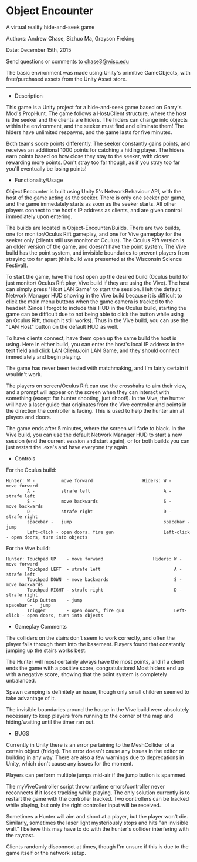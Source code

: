 # Object Encounter
A virtual reality hide-and-seek game

Authors: Andrew Chase, Sizhuo Ma, Grayson Freking

Date:    December 15th, 2015

Send questions or comments to chase3@wisc.edu

The basic environment was made using Unity's primitive GameObjects, with
free/purchased assets from the Unity Asset store.

--------------------------------------------------------------------------------------------------------

- Description

This game is a Unity project for a hide-and-seek game based on Garry's Mod's PropHunt. 
The game follows a Host/Client structure, where the host is the seeker and the clients
are hiders. The hiders can change into objects within the environment, and the seeker must
find and eliminate them! The hiders have unlimited respawns, and the game lasts for five
minutes.

Both teams score points differently. The seeker constantly gains points, and receives an additional
1000 points for catching a hiding player. The hiders earn points based on how close they stay to the
seeker, with closer rewarding more points. Don't stray too far though, as if you stray too far you'll
eventually be losing points!


- Functionality/Usage

Object Encounter is built using Unity 5's NetworkBehaviour API, with the host of the game
acting as the seeker. There is only one seeker per game, and the game immedately starts as
soon as the seeker starts. All other players connect to the host's IP address as clients, 
and are given control immediately upon entering.

The builds are located in Object-Encounter/Builds. There are two builds, one for monitor/Oculus Rift
gameplay, and one for Vive gameplay for the seeker only (clients still use monitor or Oculus). The 
Oculus Rift version is an older version of the game, and doesn't have the point system. The Vive build
has the point system, and invisible boundaries to prevent players from straying too far apart (this
build was presented at the Wisconsin Science Festival).

To start the game, have the host open up the desired build (Oculus build for just monitor/
Oculus Rift play, Vive build if they are using the Vive). The host can simply press "Host LAN Game"
to start the session. I left the default Network Manager HUD showing in the Vive build because
it is difficult to click the main menu buttons when the game camera is tracked to the headset
(Since I forgot to include this HUD in the Oculus build, starting the game can be difficult due
to not being able to click the button while using an Oculus Rift, though it still works). Thus
in the Vive build, you can use the "LAN Host" button on the default HUD as well.

To have clients connect, have them open up the same build the host is using. Here in either build, 
you can enter the host's local IP address in the text field and click LAN Client/Join LAN Game, and they
should connect immediately and begin playing.

The game has never been tested with matchmaking, and I'm fairly certain it wouldn't work.

The players on screen/Oculus Rift can use the crosshairs to aim their view, and a prompt will appear on
the screen when they can interact with something (except for hunter shooting, just shoot!). In the Vive,
the hunter will have a laser guide that originates from the Vive controller and points in the direction
the controller is facing. This is used to help the hunter aim at players and doors.

The game ends after 5 minutes, where the screen will fade to black. In the Vive build, you can use the
default Network Manager HUD to start a new session (end the current session and start again), or for both
builds you can just restart the .exe's and have everyone try again.

- Controls

For the Oculus build:

    Hunter: W -          move forward                   Hiders: W -          move forward
            A -          strafe left                            A -          strafe left
            S -          move backwards                         S -          move backwards
            D -          strafe right                           D -          strafe right
            spacebar -   jump                                   spacebar -   jump
            Left-click - open doors, fire gun                   Left-click - open doors, turn into objects

            
For the Vive build:

    Hunter: Touchpad UP    - move forward                   Hiders: W -          move forward
            Touchpad LEFT  - strafe left                            A -          strafe left
            Touchpad DOWN  - move backwards                         S -          move backwards
            Touchpad RIGHT - strafe right                           D -          strafe right
            Grip Button    - jump                                   spacebar -   jump
            Trigger        - open doors, fire gun                   Left-click - open doors, turn into objects


- Gameplay Comments

The colliders on the stairs don't seem to work correctly, and often the player falls through them into the
basement. Players found that constantly jumping up the stairs works best.

The Hunter will most certainly always have the most points, and if a client ends the game with a positive score,
congratulations! Most hiders end up with a negative score, showing that the point system is completely unbalanced.

Spawn camping is definitely an issue, though only small children seemed to take advantage of it.

The invisible boundaries around the house in the Vive build were absolutely necessary to keep players from running
to the corner of the map and hiding/waiting until the timer ran out.


- BUGS

Currently in Unity there is an error pertaining to the MeshCollider of a certain object (fridge).
The error doesn't cause any issues in the editor or building in any way. There are also a few
warnings due to deprecations in Unity, which don't cause any issues for the moment.

Players can perform multiple jumps mid-air if the jump button is spammed.

The myViveController script throw runtime errors/controller never reconnects if it loses
tracking while playing. The only solution currently is to restart the game with the controller tracked.
Two controllers can be tracked while playing, but only the right controller input will be received.

Sometimes a Hunter will aim and shoot at a player, but the player won't die. Similarly, sometimes the
laser light mysteriously stops and hits "an invisible wall." I believe this may have to do with the hunter's 
collider interfering with the raycast.

Clients randomly disconnect at times, though I'm unsure if this is due to the game itself or the network setup.

